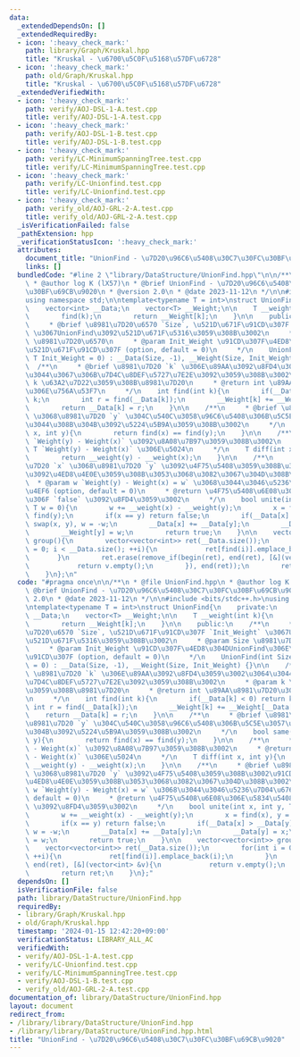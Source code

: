 ```yaml
---
data:
  _extendedDependsOn: []
  _extendedRequiredBy:
  - icon: ':heavy_check_mark:'
    path: library/Graph/Kruskal.hpp
    title: "Kruskal - \u6700\u5C0F\u5168\u57DF\u6728"
  - icon: ':heavy_check_mark:'
    path: old/Graph/Kruskal.hpp
    title: "Kruskal - \u6700\u5C0F\u5168\u57DF\u6728"
  _extendedVerifiedWith:
  - icon: ':heavy_check_mark:'
    path: verify/AOJ-DSL-1-A.test.cpp
    title: verify/AOJ-DSL-1-A.test.cpp
  - icon: ':heavy_check_mark:'
    path: verify/AOJ-DSL-1-B.test.cpp
    title: verify/AOJ-DSL-1-B.test.cpp
  - icon: ':heavy_check_mark:'
    path: verify/LC-MinimumSpanningTree.test.cpp
    title: verify/LC-MinimumSpanningTree.test.cpp
  - icon: ':heavy_check_mark:'
    path: verify/LC-Unionfind.test.cpp
    title: verify/LC-Unionfind.test.cpp
  - icon: ':heavy_check_mark:'
    path: verify_old/AOJ-GRL-2-A.test.cpp
    title: verify_old/AOJ-GRL-2-A.test.cpp
  _isVerificationFailed: false
  _pathExtension: hpp
  _verificationStatusIcon: ':heavy_check_mark:'
  attributes:
    document_title: "UnionFind - \u7D20\u96C6\u5408\u30C7\u30FC\u30BF\u69CB\u9020"
    links: []
  bundledCode: "#line 2 \"library/DataStructure/UnionFind.hpp\"\n\n/**\n * @file UnionFind.hpp\n\
    \ * @author log K (lX57)\n * @brief UnionFind - \u7D20\u96C6\u5408\u30C7\u30FC\
    \u30BF\u69CB\u9020\n * @version 2.0\n * @date 2023-11-12\n */\n\n#include <bits/stdc++.h>\n\
    using namespace std;\n\ntemplate<typename T = int>\nstruct UnionFind{\n    private:\n\
    \    vector<int> __Data;\n    vector<T> __Weight;\n\n    T __weight(int k){\n\
    \        find(k);\n        return __Weight[k];\n    }\n\n    public:\n    /**\n\
    \     * @brief \u8981\u7D20\u6570 `Size`, \u521D\u671F\u91CD\u307F `Init_Weight`\
    \ \u3067UnionFind\u3092\u521D\u671F\u5316\u3059\u308B\u3002\n     * @param Size\
    \ \u8981\u7D20\u6570\n     * @param Init_Weight \u91CD\u307F\u4ED8\u304DUnionFind\u306E\
    \u521D\u671F\u91CD\u307F (option, default = 0)\n     */\n    UnionFind(int Size,\
    \ T Init_Weight = 0) : __Data(Size, -1), __Weight(Size, Init_Weight) {}\n\n  \
    \  /**\n     * @brief \u8981\u7D20 `k` \u306E\u89AA\u3092\u8FD4\u3059\u3002\u3064\
    \u3044\u3067\u306B\u7D4C\u8DEF\u5727\u7E2E\u3092\u3059\u308B\u3002\n     * @param\
    \ k \u63A2\u7D22\u3059\u308B\u8981\u7D20\n     * @return int \u89AA\u8981\u7D20\
    \u306E\u756A\u53F7\n     */\n    int find(int k){\n        if(__Data[k] < 0) return\
    \ k;\n        int r = find(__Data[k]);\n        __Weight[k] += __Weight[__Data[k]];\n\
    \        return __Data[k] = r;\n    }\n\n    /**\n     * @brief \u8981\u7D20 `x`\
    \ \u3068\u8981\u7D20 `y` \u304C\u540C\u3058\u96C6\u5408\u306B\u5C5E\u3057\u3066\
    \u3044\u308B\u304B\u3092\u5224\u5B9A\u3059\u308B\u3002\n     */\n    bool same(int\
    \ x, int y){\n        return find(x) == find(y);\n    }\n\n    /**\n     * @brief\
    \ `Weight(y) - Weight(x)` \u3092\u8A08\u7B97\u3059\u308B\u3002\n     * @return\
    \ T `Weight(y) - Weight(x)` \u306E\u5024\n     */\n    T diff(int x, int y){\n\
    \        return __weight(y) - __weight(x);\n    }\n\n    /**\n     * @brief \u8981\
    \u7D20 `x` \u3068\u8981\u7D20 `y` \u3092\u4F75\u5408\u3059\u308B\u3002\u91CD\u307F\
    \u3092\u4ED8\u4E0E\u3059\u308B\u3053\u3068\u3082\u3067\u304D\u308B\u3002\n   \
    \  * @param w `Weight(y) - Weight(x) = w` \u3068\u3044\u3046\u5236\u7D04\u6761\
    \u4EF6 (option, default = 0)\n     * @return \u4F75\u5408\u6E08\u306E\u5834\u5408\
    \u306F `false` \u3092\u8FD4\u3059\u3002\n     */\n    bool unite(int x, int y,\
    \ T w = 0){\n        w += __weight(x) - __weight(y);\n        x = find(x), y =\
    \ find(y);\n        if(x == y) return false;\n        if(__Data[x] > __Data[y])\
    \ swap(x, y), w = -w;\n        __Data[x] += __Data[y];\n        __Data[y] = x;\n\
    \        __Weight[y] = w;\n        return true;\n    }\n\n    vector<vector<int>>\
    \ group(){\n        vector<vector<int>> ret(__Data.size());\n        for(int i\
    \ = 0; i < __Data.size(); ++i){\n            ret[find(i)].emplace_back(i);\n \
    \       }\n        ret.erase(remove_if(begin(ret), end(ret), [&](vector<int> &v){\n\
    \            return v.empty();\n        }), end(ret));\n        return ret;\n\
    \    }\n};\n"
  code: "#pragma once\n\n/**\n * @file UnionFind.hpp\n * @author log K (lX57)\n *\
    \ @brief UnionFind - \u7D20\u96C6\u5408\u30C7\u30FC\u30BF\u69CB\u9020\n * @version\
    \ 2.0\n * @date 2023-11-12\n */\n\n#include <bits/stdc++.h>\nusing namespace std;\n\
    \ntemplate<typename T = int>\nstruct UnionFind{\n    private:\n    vector<int>\
    \ __Data;\n    vector<T> __Weight;\n\n    T __weight(int k){\n        find(k);\n\
    \        return __Weight[k];\n    }\n\n    public:\n    /**\n     * @brief \u8981\
    \u7D20\u6570 `Size`, \u521D\u671F\u91CD\u307F `Init_Weight` \u3067UnionFind\u3092\
    \u521D\u671F\u5316\u3059\u308B\u3002\n     * @param Size \u8981\u7D20\u6570\n\
    \     * @param Init_Weight \u91CD\u307F\u4ED8\u304DUnionFind\u306E\u521D\u671F\
    \u91CD\u307F (option, default = 0)\n     */\n    UnionFind(int Size, T Init_Weight\
    \ = 0) : __Data(Size, -1), __Weight(Size, Init_Weight) {}\n\n    /**\n     * @brief\
    \ \u8981\u7D20 `k` \u306E\u89AA\u3092\u8FD4\u3059\u3002\u3064\u3044\u3067\u306B\
    \u7D4C\u8DEF\u5727\u7E2E\u3092\u3059\u308B\u3002\n     * @param k \u63A2\u7D22\
    \u3059\u308B\u8981\u7D20\n     * @return int \u89AA\u8981\u7D20\u306E\u756A\u53F7\
    \n     */\n    int find(int k){\n        if(__Data[k] < 0) return k;\n       \
    \ int r = find(__Data[k]);\n        __Weight[k] += __Weight[__Data[k]];\n    \
    \    return __Data[k] = r;\n    }\n\n    /**\n     * @brief \u8981\u7D20 `x` \u3068\
    \u8981\u7D20 `y` \u304C\u540C\u3058\u96C6\u5408\u306B\u5C5E\u3057\u3066\u3044\u308B\
    \u304B\u3092\u5224\u5B9A\u3059\u308B\u3002\n     */\n    bool same(int x, int\
    \ y){\n        return find(x) == find(y);\n    }\n\n    /**\n     * @brief `Weight(y)\
    \ - Weight(x)` \u3092\u8A08\u7B97\u3059\u308B\u3002\n     * @return T `Weight(y)\
    \ - Weight(x)` \u306E\u5024\n     */\n    T diff(int x, int y){\n        return\
    \ __weight(y) - __weight(x);\n    }\n\n    /**\n     * @brief \u8981\u7D20 `x`\
    \ \u3068\u8981\u7D20 `y` \u3092\u4F75\u5408\u3059\u308B\u3002\u91CD\u307F\u3092\
    \u4ED8\u4E0E\u3059\u308B\u3053\u3068\u3082\u3067\u304D\u308B\u3002\n     * @param\
    \ w `Weight(y) - Weight(x) = w` \u3068\u3044\u3046\u5236\u7D04\u6761\u4EF6 (option,\
    \ default = 0)\n     * @return \u4F75\u5408\u6E08\u306E\u5834\u5408\u306F `false`\
    \ \u3092\u8FD4\u3059\u3002\n     */\n    bool unite(int x, int y, T w = 0){\n\
    \        w += __weight(x) - __weight(y);\n        x = find(x), y = find(y);\n\
    \        if(x == y) return false;\n        if(__Data[x] > __Data[y]) swap(x, y),\
    \ w = -w;\n        __Data[x] += __Data[y];\n        __Data[y] = x;\n        __Weight[y]\
    \ = w;\n        return true;\n    }\n\n    vector<vector<int>> group(){\n    \
    \    vector<vector<int>> ret(__Data.size());\n        for(int i = 0; i < __Data.size();\
    \ ++i){\n            ret[find(i)].emplace_back(i);\n        }\n        ret.erase(remove_if(begin(ret),\
    \ end(ret), [&](vector<int> &v){\n            return v.empty();\n        }), end(ret));\n\
    \        return ret;\n    }\n};"
  dependsOn: []
  isVerificationFile: false
  path: library/DataStructure/UnionFind.hpp
  requiredBy:
  - library/Graph/Kruskal.hpp
  - old/Graph/Kruskal.hpp
  timestamp: '2024-01-15 12:42:20+09:00'
  verificationStatus: LIBRARY_ALL_AC
  verifiedWith:
  - verify/AOJ-DSL-1-A.test.cpp
  - verify/LC-Unionfind.test.cpp
  - verify/LC-MinimumSpanningTree.test.cpp
  - verify/AOJ-DSL-1-B.test.cpp
  - verify_old/AOJ-GRL-2-A.test.cpp
documentation_of: library/DataStructure/UnionFind.hpp
layout: document
redirect_from:
- /library/library/DataStructure/UnionFind.hpp
- /library/library/DataStructure/UnionFind.hpp.html
title: "UnionFind - \u7D20\u96C6\u5408\u30C7\u30FC\u30BF\u69CB\u9020"
---
```

